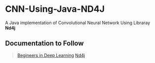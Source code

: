 # CNN-Using-Java-ND4J
A Java implementation of Convolutional Neural Network Using Libraray **Nd4j**

## Documentation to Follow
>[Begineers in Deep Learning](https://deeplearning4j.konduit.ai/multi-project/tutorials/beginners)
>[Nd4j](https://deeplearning4j.konduit.ai/nd4j/tutorials/quickstart)
